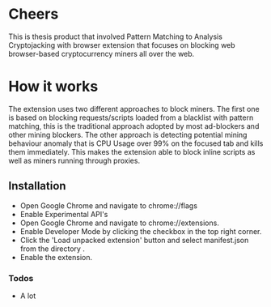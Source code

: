 # Cheers


This is thesis product that involved Pattern Matching to Analysis Cryptojacking with browser extension that focuses on blocking web browser-based cryptocurrency miners all over the web.


# How it works
The extension uses two different approaches to block miners. The first one is based on blocking requests/scripts loaded from a blacklist with pattern matching, this is the traditional approach adopted by most ad-blockers and other mining blockers. The other approach is detecting potential mining behaviour anomaly that is CPU Usage over 99% on the focused tab and kills them immediately. This makes the extension able to block inline scripts as well as miners running through proxies.

## Installation

* Open Google Chrome and navigate to chrome://flags
* Enable Experimental API's
* Open Google Chrome and navigate to chrome://extensions.
* Enable Developer Mode by clicking the checkbox in the top right corner.
* Click the 'Load unpacked extension' button and select manifest.json from the directory .
* Enable the extension.

### Todos

 - A lot


